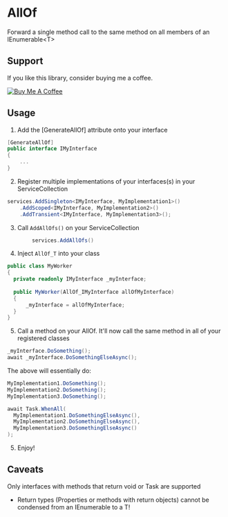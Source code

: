 # AllOf

Forward a single method call to the same method on all members of an IEnumerable&lt;T>

## Support

If you like this library, consider buying me a coffee.

<a href="https://www.buymeacoffee.com/tomhurst" target="_blank"><img src="https://www.buymeacoffee.com/assets/img/custom_images/orange_img.png" alt="Buy Me A Coffee" style="height: auto !important;width: auto !important;" ></a>

## Usage

1.  Add the [GenerateAllOf] attribute onto your interface

```csharp
[GenerateAllOf]
public interface IMyInterface
{
    ...
}
```

2.  Register multiple implementations of your interfaces(s) in your ServiceCollection

```csharp
services.AddSingleton<IMyInterface, MyImplementation1>()
    .AddScoped<IMyInterface, MyImplementation2>()
    .AddTransient<IMyInterface, MyImplementation3>();
```

3.  Call `AddAllOfs()` on your ServiceCollection

```csharp
        services.AddAllOfs()
```

4.  Inject `AllOf_T` into your class

```csharp
public class MyWorker
{
  private readonly IMyInterface _myInterface;
  
  public MyWorker(AllOf_IMyInterface allOfMyInterface)
  {
      _myInterface = allOfMyInterface;
  }
}
```

5.  Call a method on your AllOf. It'll now call the same method in all of your registered classes

```csharp
_myInterface.DoSomething();
await _myInterface.DoSomethingElseAsync();
```

The above will essentially do:

```csharp
MyImplementation1.DoSomething();
MyImplementation2.DoSomething();
MyImplementation3.DoSomething();

await Task.WhenAll(
  MyImplementation1.DoSomethingElseAsync(),
  MyImplementation2.DoSomethingElseAsync(),
  MyImplementation3.DoSomethingElseAsync()
);
```

5.  Enjoy!

## Caveats

Only interfaces with methods that return void or Task are supported

-   Return types (Properties or methods with return objects) cannot be condensed from an IEnumerable<T> to a T!
